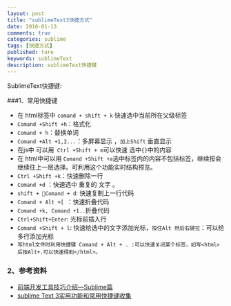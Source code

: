 ```yaml
---
layout: post
title: "sublimeText3快捷方式"
date: 2016-01-13
comments: true
categories: sublime
tags: [快捷方式]
published: ture
keywords: sublimeText
description: sublimeText快捷键
---
```

SublimeText快捷键:

###1、常用快捷键

* 在 html标签中  `comand + shift + k` 快速选中当前所在父级标签
* `Comand +Shift +h`：格式化
* `Comand + h`：替换单词
* `Comand +Alt +1,2...`：多屏幕显示 ，`加上Shift` 垂直显示
* 在js中 可以用` Ctrl +Shift + m`可以快速 选中`{}`中的内容
* 在 html中可以用 `Comand +Shift +a`选中标签内的内容不包括标签，继续按会继续往上一层选择。可利用这个功能实时结构预览。
* `Ctrl +Shift +k`：快速删除一行
* `Comand +d` ：快速选中 重复的 文字 。
* `shift + Comand + d`: 快速复制上一行代码
* `Comand + Alt +[ `：快速折叠代码
* `Comand +k, Comand +1..`折叠代码
* `Ctrl+Shift+Enter`: 光标前插入行
* `Comand +Shift + l`: 快速给选中的文字添加光标，`按住Alt 然后右键拉`：可以给多行添加光标
* `写html文件时利用快捷键 Comand + Alt + . :可以快速关闭某个标签，如写<html>后按Alt+.可以快速得到</html>。`

### 2、参考资料
* [前端开发工具技巧介绍—Sublime篇](http://www.imooc.com/learn/40)
* [sublime Text 3实用功能和常用快捷键收集](http://www.cnblogs.com/lanxuezaipiao/p/4151095.html)